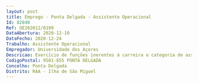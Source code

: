 ```yaml
--- 
layout: post
title: Emprego - Ponta Delgada - Assistente Operacional
Id: 82840
Ref: OE202012/0199
DataAbertura: 2020-12-10
DataFecho: 2020-12-24
Trabalho: Assistente Operacional
Empregador: Universidade dos Açores
Descricao: Exercício de funções inerentes à carreira e categoria de assistente operacional do setor da manutenção e limpeza dasinstalações, com grau de complexidade 1, com o conteúdo funcional constante do anexo à Lei Geral do Trabalho em FunçõesPúblicas, aprovada pela Lei n.º 35 2014, de 20 de junho competindo lhe, nomeadamente as seguintes funções  Assegurar a limpeza e conservação das instalações, recolha de resíduos e limpeza dos contentores, realizar tarefas dearrumação e distribuição de roupas  executar outras tarefas simples, não especificadas, de caráter manual, exigindoprincipalmente esforço físico e conhecimentos práticos, sem prejuízo de desempenho de outras tarefas, iniciativas ou açõesdecididas no âmbito das atribuições e competências do sector de alojamento dos Serviços de Ação Social Escolar.
CodigoPostal: 9501-855 PONTA DELGADA
Concelho: Ponta Delgada
Distrito: RAA - Ilha de São Miguel
--- 
```

